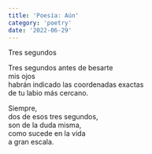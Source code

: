 ```yaml
---
title: 'Poesía: Aún'
category: 'poetry'
date: '2022-06-29'
---
```


Tres segundos

Tres segundos antes de besarte  
mis ojos   
habrán indicado las coordenadas exactas  
de tu labio más cercano.  

Siempre,   
dos de esos tres segundos,  
son de la duda misma,  
como sucede en la vida  
a gran escala.  
